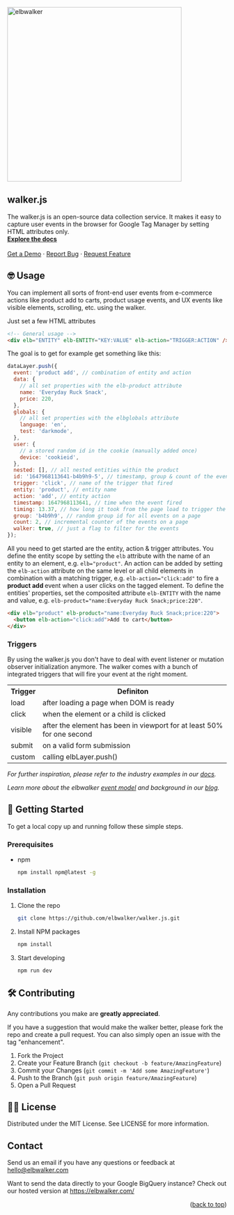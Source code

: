 <p align="left">
  <a href="https://elbwalker.com">
  <img title="elbwalker" src='http://www.elbwalker.com/elbwalker.png' width="400px"/>
  </a>
</p>

<h2 align="left">walker.js</h2>

  <p align="left">The walker.js is an open-source data collection service. It makes it easy to capture user events in the browser for Google Tag Manager by setting HTML attributes only.
    <br />
    <a href="https://docs.elbwalker.com"><strong> Explore the docs</strong></a>
    <br />
    <br />
    <a href="https://calendly.com/elbwalker-demo/30min">Get a Demo</a>
    ·
    <a href="https://github.com/elbwalker/walker.js/issues/new">Report Bug</a>
    ·
    <a href="https://github.com/elbwalker/walker.js/issues/new">Request Feature</a>
  </p>
</div>

## 🤓 Usage

You can implement all sorts of front-end user events from e-commerce actions like product add to carts, product usage events, and UX events like visible elements, scrolling, etc. using the walker.

Just set a few HTML attributes

```html
<!-- General usage -->
<div elb="ENTITY" elb-ENTITY="KEY:VALUE" elb-action="TRIGGER:ACTION" />
```

The goal is to get for example get something like this:

```js
dataLayer.push({
  event: 'product add', // combination of entity and action
  data: {
    // all set properties with the elb-product attribute
    name: 'Everyday Ruck Snack',
    price: 220,
  },
  globals: {
    // all set properties with the elbglobals attribute
    language: 'en',
    test: 'darkmode',
  },
  user: {
    // a stored random id in the cookie (manually added once)
    device: 'cookieid',
  },
  nested: [], // all nested entities within the product
  id: '1647968113641-b4b9h9-5', // timestamp, group & count of the event
  trigger: 'click', // name of the trigger that fired
  entity: 'product', // entity name
  action: 'add', // entity action
  timestamp: 1647968113641, // time when the event fired
  timing: 13.37, // how long it took from the page load to trigger the event
  group: 'b4b9h9', // random group id for all events on a page
  count: 2, // incremental counter of the events on a page
  walker: true, // just a flag to filter for the events
});
```

All you need to get started are the entity, action & trigger attributes. You define the entity scope by setting the `elb` attribute with the name of an entity to an element, e.g. `elb="product"`.
An action can be added by setting the `elb-action` attribute on the same level or all child elements in combination with a matching trigger, e.g. `elb-action="click:add"` to fire a <strong> product add </strong> event when a user clicks on the tagged element.
To define the entities' properties, set the composited attribute `elb-ENTITY` with the name and value, e.g. `elb-product="name:Everyday Ruck Snack;price:220"`.

```html
<div elb="product" elb-product="name:Everyday Ruck Snack;price:220">
  <button elb-action="click:add">Add to cart</button>
</div>
```

### Triggers

By using the walker.js you don't have to deal with event listener or mutation observer initialization anymore. The walker comes with a bunch of integrated triggers that will fire your event at the right moment.

<table>
  <tr>
    <th>Trigger</th>
    <th>Definiton</th>
  </tr>
  <tr>
    <td>load</td>
    <td>after loading a page when DOM is ready</td>
  </tr>
  <tr>
    <td>click</td>
    <td>when the element or a child is clicked</td>
  </tr>
  <tr>
    <td>visible</td>
    <td>after the element has been in viewport for at least 50% for one second</td>
  </tr>
  <tr>
    <td>submit</td>
    <td>on a valid form submission</td>
  </tr>
  <tr>
    <td>custom</td>
    <td>calling elbLayer.push()</td>
  </tr>
</table>

_For further inspiration, please refer to the industry examples in our [docs](https://docs.elbwalker.com/sources/web/industry-examples)._

_Learn more about the elbwalker [event model](https://www.elbwalker.com/blog/elbwalker-event-concept) and background in our [blog](https://www.elbwalker.com/blog/)._

## 🚀 Getting Started

To get a local copy up and running follow these simple steps.

### Prerequisites

- npm
  ```sh
  npm install npm@latest -g
  ```

### Installation

1. Clone the repo
   ```sh
   git clone https://github.com/elbwalker/walker.js.git
   ```
2. Install NPM packages
   ```sh
   npm install
   ```
3. Start developing
   ```sh
   npm run dev
   ```

## 🛠 Contributing

Any contributions you make are **greatly appreciated**.

If you have a suggestion that would make the walker better, please fork the repo and create a pull request. You can also simply open an issue with the tag "enhancement".

1. Fork the Project
2. Create your Feature Branch (`git checkout -b feature/AmazingFeature`)
3. Commit your Changes (`git commit -m 'Add some AmazingFeature'`)
4. Push to the Branch (`git push origin feature/AmazingFeature`)
5. Open a Pull Request

## 👩‍⚖️ License

Distributed under the MIT License. See LICENSE for more information.

## Contact

Send us an email if you have any questions or feedback at hello@elbwalker.com

Want to send the data directly to your Google BigQuery instance? Check out our hosted version at https://elbwalker.com/

<p align="right">(<a href="#top">back to top</a>)</p>

